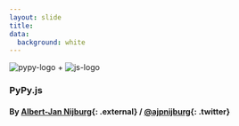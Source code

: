 ```yaml
---
layout: slide
title:
data:
  background: white
---
```


<img style= "border: 0px; box-shadow: none" src="http://pypy.org/image/pypy-logo.png" alt="pypy-logo">
+
<img style= "border: 0px; box-shadow: none" src="http://classroom.w3devcampus.com/pluginfile.php/27684/course/summary/logo_JavaScript.png" alt="js-logo">

### PyPy.js

#### By [Albert-Jan Nijburg](http://elliotthauser.com){: .external} / [@ajpnijburg](http://twitter.com/hauspoor){: .twitter}
